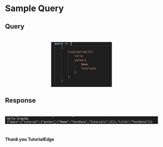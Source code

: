 # Sample Query

  
## Query
#

<p align="center">
  <img src="https://raw.githubusercontent.com/SouL-H/Go-GraphQL/main/img/query.png"  style="width:200px;" alt="Observer">

</p>

## Response
#

<p align="center">
    <img src="https://raw.githubusercontent.com/SouL-H/Go-GraphQL/main/img/response.png"  style="width:430;"alt="Observer">

</p>

#



#### Thank you TutorialEdge 


